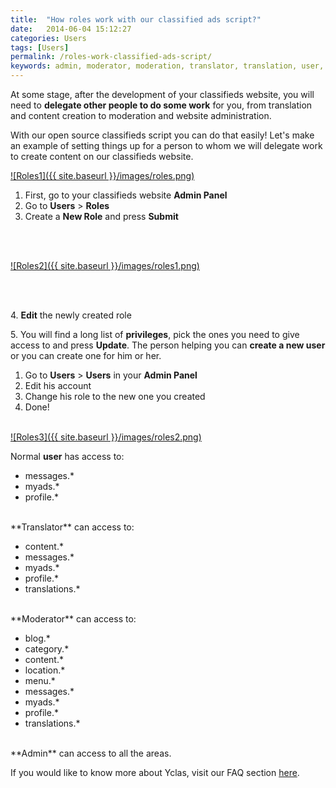 ```yaml
---
title:  "How roles work with our classified ads script?"
date:   2014-06-04 15:12:27
categories: Users
tags: [Users]
permalink: /roles-work-classified-ads-script/
keywords: admin, moderator, moderation, translator, translation, user, normal user, profile, role, account, access, permission
---
```

At some stage, after the development of your classifieds website, you will need to **delegate other people to do some work** for you, from translation and content creation to moderation and website administration.

With our open source classifieds script you can do that easily! Let's make an example of setting things up for a person to whom we will delegate work to create content on our classifieds website.

<a href="{{ site.baseurl }}/images/roles.png" class="thumbnail gallery-item" data-gallery>
![Roles1]({{ site.baseurl }}/images/roles.png)
</a>

1. First, go to your classifieds website **Admin Panel** 
2. Go to **Users** > **Roles** 
3. Create a **New Role** and press **Submit** 

<br><br>

<a href="{{ site.baseurl }}/images/roles1.png" class="thumbnail gallery-item" data-gallery>
![Roles2]({{ site.baseurl }}/images/roles1.png)
</a>

<br><br>

4\. **Edit** the newly created role<br>

5\. You will find a long list of **privileges**, pick the ones you need to give access to and press **Update**. The person helping you can **create a new user** or you can create one for him or her. 

1. Go to **Users** > **Users** in your **Admin Panel** 
2. Edit his account 
3. Change his role to the new one you created 
4. Done! <br><br>

<a href="{{ site.baseurl }}/images/roles2.png" class="thumbnail gallery-item" data-gallery>
![Roles3]({{ site.baseurl }}/images/roles2.png)
</a>

Normal **user** has access to:

- messages.*
- myads.*
- profile.*

<br>
**Translator** can access to:

- content.*
- messages.*
- myads.*
- profile.*
- translations.*

<br>
**Moderator** can access to:

- blog.*
- category.*
- content.*
- location.*
- menu.*
- messages.*
- myads.*
- profile.*
- translations.*

<br>
**Admin** can access to all the areas.


If you would like to know more about Yclas, visit our FAQ section [here](http://docs.yclas.com/).


